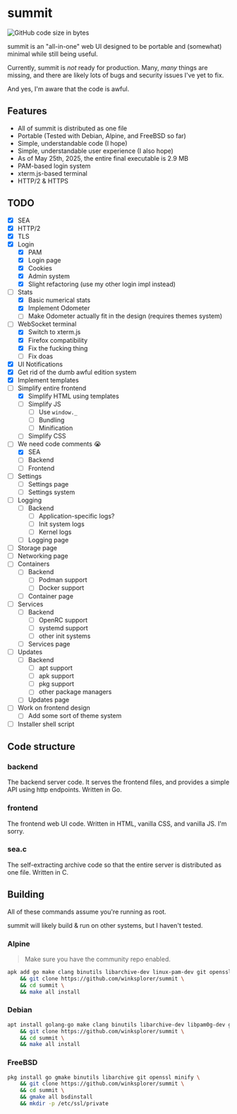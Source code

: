 # summit
![GitHub code size in bytes](https://img.shields.io/github/languages/code-size/winksplorer/summit)

summit is an "all-in-one" web UI designed to be portable and (somewhat) minimal while still being useful.

Currently, summit is *not* ready for production. Many, *many* things are missing, and there are likely lots of bugs and security issues I've yet to fix.

And yes, I'm aware that the code is awful.

## Features
- All of summit is distributed as one file
- Portable (Tested with Debian, Alpine, and FreeBSD so far)
- Simple, understandable code (I hope)
- Simple, understandable user experience (I also hope)
- As of May 25th, 2025, the entire final executable is 2.9 MB
- PAM-based login system
- xterm.js-based terminal
- HTTP/2 & HTTPS

## TODO

- [X] SEA
- [X] HTTP/2
- [X] TLS
- [X] Login
    - [X] PAM
    - [X] Login page
    - [X] Cookies
    - [X] Admin system
    - [X] Slight refactoring (use my other login impl instead)
- [ ] Stats
    - [X] Basic numerical stats
    - [X] Implement Odometer
    - [ ] Make Odometer actually fit in the design (requires themes system)
- [ ] WebSocket terminal
    - [X] Switch to xterm.js
    - [X] Firefox compatibility
    - [X] Fix the fucking thing
    - [ ] Fix doas
- [X] UI Notifications
- [X] Get rid of the dumb awful edition system
- [X] Implement templates
- [ ] Simplify entire frontend
    - [X] Simplify HTML using templates
    - [ ] Simplify JS
        - [ ] Use `window._`
        - [ ] Bundling
        - [ ] Minification
    - [ ] Simplify CSS
- [ ] We need code comments :sob:
    - [X] SEA
    - [ ] Backend
    - [ ] Frontend
- [ ] Settings
    - [ ] Settings page
    - [ ] Settings system
- [ ] Logging
    - [ ] Backend
        - [ ] Application-specific logs?
        - [ ] Init system logs
        - [ ] Kernel logs
    - [ ] Logging page
- [ ] Storage page
- [ ] Networking page
- [ ] Containers
    - [ ] Backend
        - [ ] Podman support
        - [ ] Docker support
    - [ ] Container page
- [ ] Services
    - [ ] Backend
        - [ ] OpenRC support
        - [ ] systemd support
        - [ ] other init systems
    - [ ] Services page
- [ ] Updates
    - [ ] Backend
        - [ ] apt support
        - [ ] apk support
        - [ ] pkg support
        - [ ] other package managers
    - [ ] Updates page
- [ ] Work on frontend design
    - [ ] Add some sort of theme system
- [ ] Installer shell script

## Code structure

### backend

The backend server code. It serves the frontend files, and provides a simple API using http endpoints. Written in Go.

### frontend

The frontend web UI code. Written in HTML, vanilla CSS, and vanilla JS. I'm sorry.

### sea.c

The self-extracting archive code so that the entire server is distributed as one file. Written in C.

## Building

All of these commands assume you're running as root.

summit will likely build & run on other systems, but I haven't tested.

### Alpine

> Make sure you have the community repo enabled.

```sh
apk add go make clang binutils libarchive-dev linux-pam-dev git openssl minify \
    && git clone https://github.com/winksplorer/summit \
    && cd summit \
    && make all install
```

### Debian

```sh
apt install golang-go make clang binutils libarchive-dev libpam0g-dev git openssl minify \
    && git clone https://github.com/winksplorer/summit \
    && cd summit \
    && make all install
```

### FreeBSD

```sh
pkg install go gmake binutils libarchive git openssl minify \
    && git clone https://github.com/winksplorer/summit \
    && cd summit \
    && gmake all bsdinstall
    && mkdir -p /etc/ssl/private
```